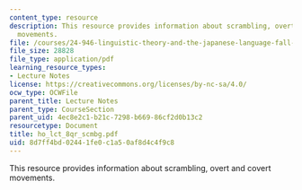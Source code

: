 ```yaml
---
content_type: resource
description: This resource provides information about scrambling, overt and covert
  movements.
file: /courses/24-946-linguistic-theory-and-the-japanese-language-fall-2004/8d7ff4bd02441fe0c1a50af8d4c4f9c8_ho_lct_8qr_scmbg.pdf
file_size: 28828
file_type: application/pdf
learning_resource_types:
- Lecture Notes
license: https://creativecommons.org/licenses/by-nc-sa/4.0/
ocw_type: OCWFile
parent_title: Lecture Notes
parent_type: CourseSection
parent_uid: 4ec8e2c1-b21c-7298-b669-86cf2d0b13c2
resourcetype: Document
title: ho_lct_8qr_scmbg.pdf
uid: 8d7ff4bd-0244-1fe0-c1a5-0af8d4c4f9c8
---
```

This resource provides information about scrambling, overt and covert movements.